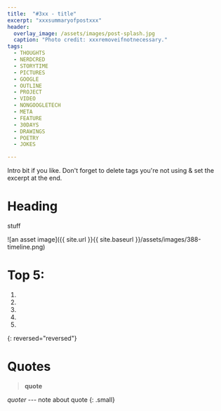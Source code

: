 ```yaml
---
title:  "#3xx - title"
excerpt: "xxxsummaryofpostxxx"
header:
  overlay_image: /assets/images/post-splash.jpg
  caption: "Photo credit: xxxremoveifnotnecessary."
tags:
  - THOUGHTS
  - NERDCRED
  - STORYTIME
  - PICTURES
  - GOOGLE
  - OUTLINE
  - PROJECT
  - VIDEO
  - NONGOOGLETECH
  - META
  - FEATURE
  - 30DAYS
  - DRAWINGS
  - POETRY
  - JOKES

---
```


Intro bit if you like. Don't forget to delete tags you're not using & set the excerpt at the end.

# Heading

stuff

![an asset image]({{ site.url }}{{ site.baseurl }}/assets/images/388-timeline.png)

# Top 5: 

1. 
2. 
3. 
4. 
5. 
{: reversed="reversed"}

# Quotes
> **quote**  

<cite>quoter</cite> --- note about quote
{: .small}